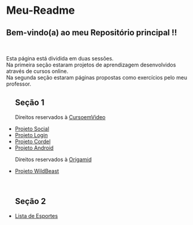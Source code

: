 # <h1>Meu-Readme</h1>
 <h2>Bem-vindo(a) ao meu Repositório principal !!</h2>
 <br>
<p>
Esta página está dividida em duas sessões.<br>
Na primeira seção estaram projetos de aprendizagem desenvolvidos através de cursos online.<br>
Na segunda seção estaram páginas propostas como exercícios pelo meu professor.
</p>
<ul>
    <h2>Seção 1</h2>
    <p>Direitos reservados à <a href="">CursoemVideo</a></p>
    <li><a href="https://eduardo-rodriguess.github.io/projeto-social/" target="_blank">Projeto Social</a>
    <li><a href="https://eduardo-rodriguess.github.io/projeto-login/" target="_blank">Projeto Login</a>
    <li><a href="https://eduardo-rodriguess.github.io/projeto-cordel/" target="_blank">Projeto Cordel</a>
    <li><a href="https://eduardo-rodriguess.github.io/projeto-android/" target="_blank">Projeto Android</a>
    <br>
    <p>Direitos reservados à <a href="">Origamid</a></p>
    <li><a href="https://eduardo-rodriguess.github.io/css-grid-origamid/wildbeast/">Projeto WildBeast</a>
</ul>
<br>
<ul>
    <h2>Seção 2</h2>
    <li><a href="">Lista de Esportes</a>
</ul>
